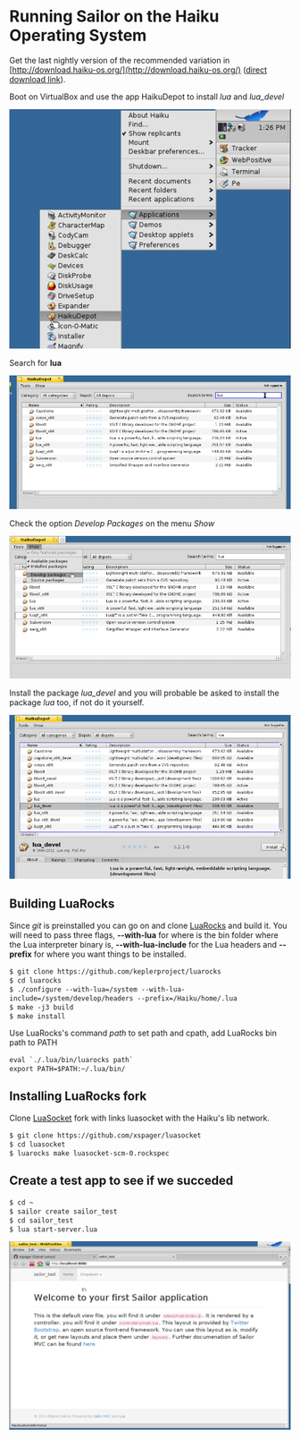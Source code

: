# Running Sailor on the Haiku Operating System

Get the last nightly version of the recommended variation in [http://download.haiku-os.org/](http://download.haiku-os.org/)  ([direct download link](http://download.haiku-os.org/nightly-images/x86_gcc2_hybrid)).

Boot on VirtualBox and use the app HaikuDepot to install *lua* and *lua_devel*

![Haiku something](/pub/images/opening_HaikuDepot.png)

Search for **lua**

![Search for Lua](/pub/images/search_for_lua.png)

Check the option *Develop Packages* on the menu *Show*

![Check the devel thing](/pub/images/check_Develop_packages.png)

Install the package *lua_devel* and you will probable be asked to install the package *lua* too, if not do it yourself.

![Install Lua devel package](/pub/images/install_lua_devel.png)


## Building LuaRocks

Since *git* is preinstalled you can go on and clone [LuaRocks](https://github.com/keplerproject/luarocks) and build it. You will need to pass three flags, **--with-lua** for where is the bin folder where the Lua interpreter binary is, **--with-lua-include** for the Lua headers and **--prefix** for where you want things to be installed.

    $ git clone https://github.com/keplerproject/luarocks
    $ cd luarocks
    $ ./configure --with-lua=/system --with-lua-include=/system/develop/headers --prefix=/Haiku/home/.lua
    $ make -j3 build
    $ make install

Use LuaRocks's command *path* to set path and cpath, add LuaRocks bin path to PATH

    eval `./.lua/bin/luarocks path`
    export PATH=$PATH:~/.lua/bin/


## Installing LuaRocks fork

Clone [LuaSocket](https://github.com/xspager/luasocket) fork with links luasocket with the Haiku's lib network.

    $ git clone https://github.com/xspager/luasocket
    $ cd luasocket
    $ luarocks make luasocket-scm-0.rockspec 


## Create a test app to see if we succeded

    $ cd ~
    $ sailor create sailor_test
    $ cd sailor_test
    $ lua start-server.lua

![Sailor app running on the WebPositive browser](/pub/images/sailor_test_app_on_browser.png)


